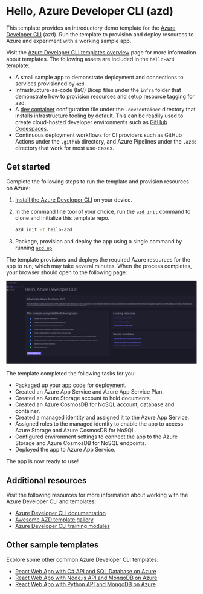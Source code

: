 # Hello, Azure Developer CLI (azd)

This template provides an introductory demo template for the [Azure Developer CLI](https://learn.microsoft.com/en-us/azure/developer/azure-developer-cli/overview) (azd). Run the template to provision and deploy resources to Azure and experiment with a working sample app.

Visit the [Azure Developer CLI templates overview](https://learn.microsoft.com/en-us/azure/developer/azure-developer-cli/azd-templates?tabs=csharp) page for more information about templates. The following assets are included in the `hello-azd` template:

- A small sample app to demonstrate deployment and connections to services provisioned by `azd`.
- Infrastructure-as-code (IaC) Bicep files under the `infra` folder that demonstrate how to provision resources and setup resource tagging for azd.
- A [dev container](https://containers.dev) configuration file under the `.devcontainer` directory that installs infrastructure tooling by default. This can be readily used to create cloud-hosted developer environments such as [GitHub Codespaces](https://aka.ms/codespaces).
- Continuous deployment workflows for CI providers such as GitHub Actions under the `.github` directory, and Azure Pipelines under the `.azdo` directory that work for most use-cases.

## Get started

Complete the following steps to run the template and provision resources on Azure:

1. [Install the Azure Developer CLI](https://learn.microsoft.com/en-us/azure/developer/azure-developer-cli/install-azd) on your device.

1. In the command line tool of your choice, run the [`azd init`](https://learn.microsoft.com/en-us/azure/developer/azure-developer-cli/reference#azd-init) command to clone and initialize this template repo.

    ```bash
    azd init -t hello-azd
    ```

1. Package, provision and deploy the app using a single command by running [`azd up`](https://learn.microsoft.com/en-us/azure/developer/azure-developer-cli/reference#azd-up).

The template provisions and deploys the required Azure resources for the app to run, which may take several minutes. When the process completes, your browser should open to the following page:

![A screenshot of the deployed app.](screenshot.png "A screenshot of the deployed app.")

The template completed the following tasks for you:

- Packaged up your app code for deployment.
- Created an Azure App Service and Azure App Service Plan.
- Created an Azure Storage account to hold documents.
- Created an Azure CosmosDB for NoSQL account, database and container.
- Created a managed identity and assigned it to the Azure App Service.
- Assigned roles to the managed identity to enable the app to access Azure Storage and Azure CosmosDB for NoSQL.
- Configured environment settings to connect the app to the Azure Storage and Azure CosmosDB for NoSQL endpoints.
- Deployed the app to Azure App Service.

The app is now ready to use!

## Additional resources

Visit the following resources for more information about working with the Azure Developer CLI and templates:

- [Azure Developer CLI documentation](https://learn.microsoft.com/en-us/azure/developer/azure-developer-cli/overview)
- [Awesome AZD template gallery](https://azure.github.io/awesome-azd/?tags=python)
- [Azure Developer CLI training modules](https://learn.microsoft.com/en-us/training/paths/azure-developer-cli/)

## Other sample templates

Explore some other common Azure Developer CLI templates:

- [React Web App with C# API and SQL Database on Azure](https://github.com/azure-samples/todo-csharp-sql)
- [React Web App with Node.js API and MongoDB on Azure](https://github.com/azure-samples/todo-nodejs-mongo)
- [React Web App with Python API and MongoDB on Azure](https://github.com/azure-samples/todo-python-mongo)

